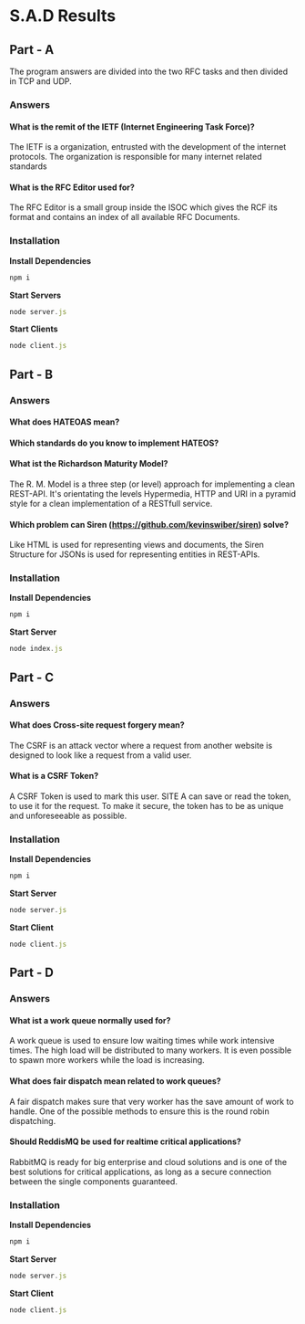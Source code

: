# S.A.D Results

## Part - A

The program answers are divided into the two RFC tasks and then divided in TCP and UDP.

### Answers

#### What is the remit of the IETF (Internet Engineering Task Force)?

The IETF is a organization, entrusted with the development of the internet protocols. The organization is responsible for many internet related standards

#### What is the RFC Editor used for?

The RFC Editor is a small group inside the ISOC which gives the RCF its format and contains an index of all available RFC Documents.

### Installation

**Install Dependencies**

```javascript
npm i
```

**Start Servers**

```javascript
node server.js
```

**Start Clients**

```javascript
node client.js
```

## Part - B

### Answers

#### What does HATEOAS mean?

#### Which standards do you know to implement HATEOS?

#### What ist the Richardson Maturity Model?

The R. M. Model is a three step (or level) approach for implementing a clean REST-API. It's orientating the levels Hypermedia, HTTP and URI in a pyramid style for a clean implementation of a RESTfull service.

#### Which problem can Siren (https://github.com/kevinswiber/siren) solve?

Like HTML is used for representing views and documents, the Siren Structure for JSONs is used for representing entities in REST-APIs.

### Installation

**Install Dependencies**

```javascript
npm i
```

**Start Server**

```javascript
node index.js
```

## Part - C

### Answers

#### What does Cross-site request forgery mean?

The CSRF is an attack vector where a request from another website is designed to look like a request from a valid user.

#### What is a CSRF Token?

A CSRF Token is used to mark this user. SITE A can save or read the token, to use it for the request. To make it secure, the token has to be as unique and unforeseeable as possible.

### Installation

**Install Dependencies**

```javascript
npm i
```

**Start Server**

```javascript
node server.js
```

**Start Client**

```javascript
node client.js
```

## Part - D

### Answers

#### What ist a work queue normally used for?

A work queue is used to ensure low waiting times while work intensive times. The high load will be distributed to many workers. It is even possible to spawn more workers while the load is increasing.

#### What does fair dispatch mean related to work queues?

A fair dispatch makes sure that very worker has the save amount of work to handle. One of the possible methods to ensure this is the round robin dispatching.

#### Should ReddisMQ be used for realtime critical applications?

RabbitMQ is ready for big enterprise and cloud solutions and is one of the best solutions for critical applications, as long as a secure connection between the single components guaranteed.

### Installation

**Install Dependencies**

```javascript
npm i
```

**Start Server**

```javascript
node server.js
```

**Start Client**

```javascript
node client.js
```
